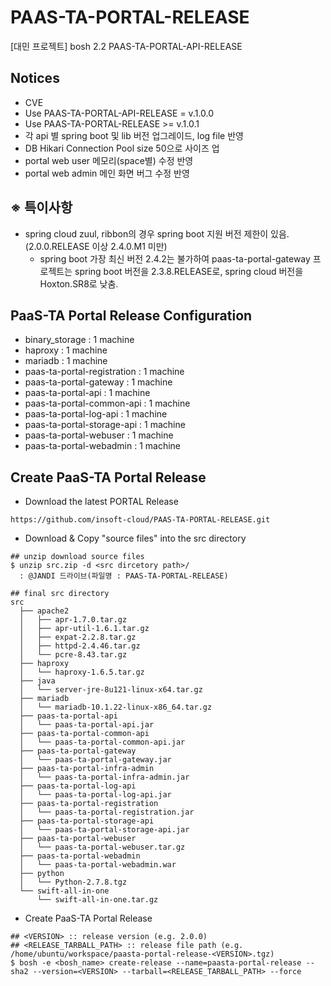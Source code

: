 # PAAS-TA-PORTAL-RELEASE

[대민 프로젝트] bosh 2.2 PAAS-TA-PORTAL-API-RELEASE <br>

Notices
---
- CVE
- Use PAAS-TA-PORTAL-API-RELEASE = v.1.0.0
- Use PAAS-TA-PORTAL-RELEASE >= v.1.0.1
- 각 api 별 spring boot 및 lib 버전 업그레이드, log file 반영
- DB Hikari Connection Pool size 50으로 사이즈 업
- portal web user 메모리(space별) 수정 반영
- portal web admin 메인 화면 버그 수정 반영
   
※ 특이사항
---
- spring cloud zuul, ribbon의 경우 spring boot 지원 버전 제한이 있음.(2.0.0.RELEASE 이상 2.4.0.M1 미만)   
  - spring boot 가장 최신 버전 2.4.2는 불가하여 paas-ta-portal-gateway 프로젝트는 spring boot 버전을 2.3.8.RELEASE로, spring cloud 버전을 Hoxton.SR8로 낮춤.

PaaS-TA Portal Release Configuration
---
- binary_storage : 1 machine
- haproxy : 1 machine
- mariadb : 1 machine
- paas-ta-portal-registration : 1 machine
- paas-ta-portal-gateway : 1 machine
- paas-ta-portal-api : 1 machine
- paas-ta-portal-common-api : 1 machine
- paas-ta-portal-log-api : 1 machine
- paas-ta-portal-storage-api : 1 machine
- paas-ta-portal-webuser : 1 machine
- paas-ta-portal-webadmin : 1 machine

Create PaaS-TA Portal Release
---
- Download the latest PORTAL Release
```
https://github.com/insoft-cloud/PAAS-TA-PORTAL-RELEASE.git
```

- Download & Copy "source files" into the src directory
```
## unzip download source files
$ unzip src.zip -d <src dircetory path>/
  : @JANDI 드라이브(파일명 : PAAS-TA-PORTAL-RELEASE)

## final src directory    
src   
  ├── apache2   
  │   ├── apr-1.7.0.tar.gz   
  │   ├── apr-util-1.6.1.tar.gz   
  │   ├── expat-2.2.8.tar.gz   
  │   ├── httpd-2.4.46.tar.gz   
  │   └── pcre-8.43.tar.gz 
  ├── haproxy   
  │   └── haproxy-1.6.5.tar.gz   
  ├── java   
  │   └── server-jre-8u121-linux-x64.tar.gz   
  ├── mariadb   
  │   └── mariadb-10.1.22-linux-x86_64.tar.gz   
  ├── paas-ta-portal-api   
  │   └── paas-ta-portal-api.jar   
  ├── paas-ta-portal-common-api   
  │   └── paas-ta-portal-common-api.jar   
  ├── paas-ta-portal-gateway   
  │   └── paas-ta-portal-gateway.jar   
  ├── paas-ta-portal-infra-admin   
  │   └── paas-ta-portal-infra-admin.jar   
  ├── paas-ta-portal-log-api   
  │   └── paas-ta-portal-log-api.jar   
  ├── paas-ta-portal-registration   
  │   └── paas-ta-portal-registration.jar   
  ├── paas-ta-portal-storage-api   
  │   └── paas-ta-portal-storage-api.jar
  ├── paas-ta-portal-webuser   
  │   └── paas-ta-portal-webuser.tar.gz  
  ├── paas-ta-portal-webadmin   
  │   └── paas-ta-portal-webadmin.war     
  ├── python   
  │   └── Python-2.7.8.tgz   
  └── swift-all-in-one   
      └── swift-all-in-one.tar.gz
```

- Create PaaS-TA Portal Release
```
## <VERSION> :: release version (e.g. 2.0.0)   
## <RELEASE_TARBALL_PATH> :: release file path (e.g. /home/ubuntu/workspace/paasta-portal-release-<VERSION>.tgz)   
$ bosh -e <bosh_name> create-release --name=paasta-portal-release --sha2 --version=<VERSION> --tarball=<RELEASE_TARBALL_PATH> --force   
```

